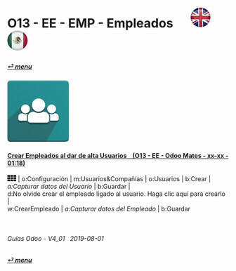 # O13 - EE - EMP - Empleados &nbsp;&nbsp;&nbsp;&nbsp; [![en-uk](/doc/img/en-uk_flag_button_small.png)](/en-uk/o13/ee/emp/en-uk-o13-ee-emp-employees-guides.md) [ ![es-mx](/doc/img/es-mx_flag_button_small.png)](/es-mx/o13/ee/emp/es-mx-o13-ee-emp-employees-guides.md)
#### [_&#x23CE; menu_](/es-mx/o13/ee/es-mx-o13-ee-guides-menu.md)  
### ![emp](/doc/img/hr_employees.png)

#### [Crear Empleados al dar de alta Usuarios &nbsp;&nbsp; (O13 - EE - Odoo Mates - xx-xx - 01:18)](https://youtube.com/embed/fhaB5pnTp9Q?autoplay=1&start=0&end=0&rel=0)  
![apps](/doc/img/apps.png) | o:Configuración | m:Usuarios&Compañías | o:Usuarios | b:Crear | _a:Capturar datos del Usuario_ | b:Guardar |  
d:No olvide crear el empleado ligado al usuario.  Haga clic aquí para crearlo |  
w:CrearEmpleado | _a:Capturar datos del Empleado_ | b:Guardar  

<br>

###### Guías Odoo - V4_01 &nbsp; 2019-08-01  
**[_&#x23CE; menu_](/es-mx/o13/ee/es-mx-o13-ee-guides-menu.md)**  
